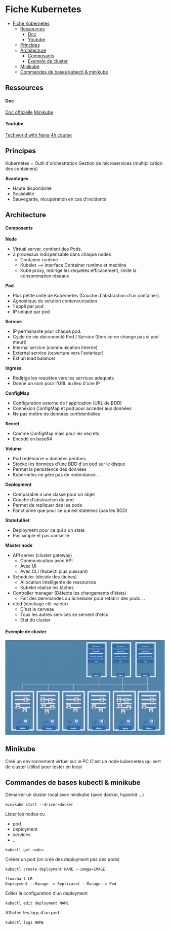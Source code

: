 # Fiche Kubernetes
- [Fiche Kubernetes](#fiche-kubernetes)
  - [Ressources](#ressources)
      - [Doc](#doc)
      - [Youtube](#youtube)
  - [Principes](#principes)
  - [Architecture](#architecture)
      - [Composants](#composants)
      - [Exemple de cluster](#exemple-de-cluster)
  - [Minikube](#minikube)
  - [Commandes de bases kubectl & minikube](#commandes-de-bases-kubectl--minikube)


## Ressources
#### Doc
[Doc officielle](https://kubernetes.io/fr/docs/home/)
[Minikube](https://minikube.sigs.k8s.io/docs/start/)
#### Youtube
[Techworld with Nana 4h course](https://www.youtube.com/watch?v=X48VuDVv0do&t=2385s)

## Principes
Kubernetes = Outil d'orchestration
Gestion de microservices (multiplication des containers)

**Avantages**
- Haute disponibilité
- Scalabilité
- Sauvegarde, récupération en cas d'incidents

## Architecture
#### Composants
**Node** 
- Virtual server, contient des Pods. 
- 3 processus indispensable dans chaque nodes
  - Container runtime
  - Kubelet --> Interface Container runtime et machine
  - Kube proxy, redirige les requêtes efficacement, limite la consommation réseaux

**Pod** 
- Plus petite unité de Kubernetes (Couche d'abstraction d'un container). 
- Agnostique de solution conteneurisation.
- 1 appli par pod
- IP unique par pod

**Service**
- IP permanante pour chaque pod.
- Cycle de vie déconnecté Pod / Service (Service ne change pas si pod meurt)
- Internal service (communication interne)
- External service (ouverture vers l'exterieur)
- Est un load balancer

**Ingress**
- Redirige les requêtes vers les services adequats
- Donne un nom pour l'URL au lieu d'une IP

**ConfigMap**
- Configuration externe de l'application (URL de BDD)
- Connexion ConfigMap et pod pour acceder aux données
- Ne pas mettre de données confidentielles

**Secret**
- Comme ConfigMap mais pour les secrets
- Encodé en base64

**Volume**
- Pod redémarre = données perdues
- Stocke les données d'une BDD d'un pod sur le disque
- Permet la persistence des données
- Kubernetes ne gère pas de redondance ...

**Deployment**
- Comparable a une classe pour un objet
- Couche d'abstraction du pod
- Permet de repliquer des les pods
- Fonctionne que pour ce qui est stateless (pas les BDD)

**StatefulSet**
- Deployment pour ce qui a un state
- Pas simple et pas conseillé

**Master node**
- API server (cluster gateway)
  - Communication avec API
  - Avec UI
  - Avec CLI (Kubectl plus puissant)
- Scheduler (décide des tâches)
  - Allocation intelligente de ressources
  - Kubelet réalise les tâches
- Controller manager (Détecte les changements d'états)
  - Fait des demmandes au Scheduler pour rétablir des pods ...
- etcd (stockage clé-valeur)
  - C'est le cerveau
  - Tous les autres services se servent d'etcd
  - Etat du cluster

#### Exemple de cluster
![Cluster kubernetes](cluster_kubernetes.png)

## Minikube
Créé un environnement virtuel sur le PC
C'est un node kubernetes qui sert de cluster
Utilisé pour tester en local

## Commandes de bases kubectl & minikube
Démarrer un cluster local avec minikube (avec docker, hyperkit ...)
```
minikube start --driver=docker
```

Lister les nodes ou
- pod
- deployment
- services
- ...
```
kubectl get nodes
```

Crééer un pod (on créé des deployment pas des pods)
```
kubectl create deployment NAME --image=IMAGE
```

```mermaid 
flowchart LR
Deployment --Manage--> Replicaset --Manage--> Pod
```

Editer la configuration d'un deployment
```
kubectl edit deployment NAME
```

Afficher les logs d'un pod
```
kubectl logs NAME
```